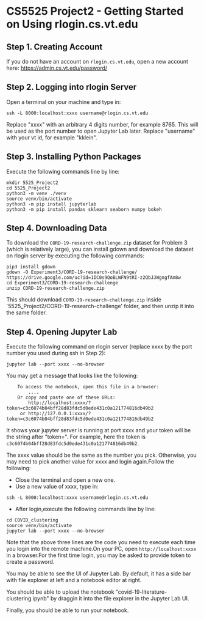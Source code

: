 # CS5525 Project2 - Getting Started on Using rlogin.cs.vt.edu

## Step 1. Creating Account
If you do not have an account on `rlogin.cs.vt.edu`, open a new account here: https://admin.cs.vt.edu/password/

## Step 2. Logging into rlogin Server
Open a terminal on your machine and type in:

```
ssh -L 8000:localhost:xxxx username@rlogin.cs.vt.edu
````

Replace "xxxx" with an arbitrary 4 digits number, for example 8765. This will be used as the port number to open Jupyter Lab later. 
Replace "username" with your vt id, for example "kklein".

## Step 3. Installing Python Packages

Execute the following commands line by line:
	
```
mkdir 5525_Project2
cd 5525_Project2
python3 -m venv ./venv
source venv/bin/activate
python3 -m pip install jupyterlab
python3 -m pip install pandas sklearn seaborn numpy bokeh
```

## Step 4. Downloading Data

To download the `CORD-19-research-challenge.zip` dataset for Problem 3 (which is relatively large), you can install gdown and download the dataset on rlogin server  by executing the following commands:
	
```
pip3 install gdown
gdown -O Experiment3/CORD-19-research-challenge/ https://drive.google.com/uc?id=1IC0s9QoBLWFN9tRI-z2QbJJWgngfAm8w
cd Experiment3/CORD-19-research-challenge
unzip CORD-19-research-challenge.zip
```

This should download `CORD-19-research-challenge.zip` inside `5525_Project2/CORD-19-research-challenge' folder, and then unzip it into the same folder.

## Step 4. Opening Jupyter Lab

Execute the following command on rlogin server (replace xxxx by the port number you used during ssh in Step 2):
	
```
jupyter lab --port xxxx --no-browser
```

You may get a message that looks like the following:
```
    To access the notebook, open this file in a browser:
        ....
    Or copy and paste one of these URLs:
        http://localhost:xxxx/?token=c3c6074b04bff28d83fdc5d0ede431c0a121774816db49b2
     or http://127.0.0.1:xxxx/?token=c3c6074b04bff28d83fdc5d0ede431c0a121774816db49b2
```

It shows your jupyter server is running at port xxxx and your token will be the string after "token=". For example, here the token is `c3c6074b04bff28d83fdc5d0ede431c0a121774816db49b2`.

The xxxx value should be the same as the number you pick. Otherwise, you may need to pick another value for xxxx and login again.Follow the following:

- Close the terminal and open a new one.
- Use a new value of xxxx, type in:

`ssh -L 8000:localhost:xxxx username@rlogin.cs.vt.edu`

- After login,execute the following commands line by line:
	
```
cd COVID_clustering
source venv/bin/activate
jupyter lab --port xxxx --no-browser
```

Note that the above three lines are the code you need to execute each time you login into the remote machine.On your PC, open `http://localhost:xxxx` in a browser.For the first time login, you may be asked to provide token to create a password.

You may be able to see the UI of Jupyter Lab. By default, it has a side bar with file explorer at left and a notebook editor at right.

You should be able to upload the notebook "covid-19-literature-clustering.ipynb" by draggin it into the file explorer in the Jupyter Lab UI.

<!--
Double click to open it in the notebook editor.Download the dataset into your machine from Google Drive:
https://drive.google.com/file/d/1IC0s9QoBLWFN9tRI-z2QbJJWgngfAm8w/view

Drag the downloaded "CORD-19-research-challenge.zip" into the file explorer in your Jupyter Lab UI. It will start uploading the file into the remote server. 

It might take a while and please make sure you have stable network connection.Click on the "+" button on top of the file explorer and choose terminal in the popped out tab. Then type in the following:
	
```
cd COVID_clustering
unzip CORD-19-research-challenge.zip
```
-->
Finally, you should be able to run your notebook.
